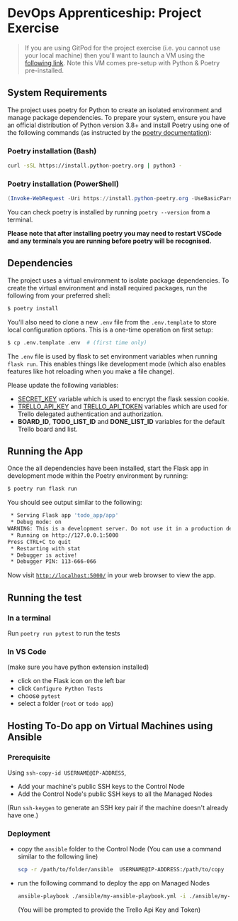 # DevOps Apprenticeship: Project Exercise

> If you are using GitPod for the project exercise (i.e. you cannot use your local machine) then you'll want to launch a VM using the [following link](https://gitpod.io/#https://github.com/CorndelWithSoftwire/DevOps-Course-Starter). Note this VM comes pre-setup with Python & Poetry pre-installed.

## System Requirements

The project uses poetry for Python to create an isolated environment and manage package dependencies. To prepare your system, ensure you have an official distribution of Python version 3.8+ and install Poetry using one of the following commands (as instructed by the [poetry documentation](https://python-poetry.org/docs/#system-requirements)):

### Poetry installation (Bash)

```bash
curl -sSL https://install.python-poetry.org | python3 -
```

### Poetry installation (PowerShell)

```powershell
(Invoke-WebRequest -Uri https://install.python-poetry.org -UseBasicParsing).Content | py -
```

You can check poetry is installed by running `poetry --version` from a terminal.

**Please note that after installing poetry you may need to restart VSCode and any terminals you are running before poetry will be recognised.**

## Dependencies

The project uses a virtual environment to isolate package dependencies. To create the virtual environment and install required packages, run the following from your preferred shell:

```bash
$ poetry install
```

You'll also need to clone a new `.env` file from the `.env.template` to store local configuration options. This is a one-time operation on first setup:

```bash
$ cp .env.template .env  # (first time only)
```

The `.env` file is used by flask to set environment variables when running `flask run`. This enables things like development mode (which also enables features like hot reloading when you make a file change). 

Please update the following variables:

- [SECRET_KEY](https://flask.palletsprojects.com/en/2.3.x/config/#SECRET_KEY) variable which is used to encrypt the flask session cookie.
- [TRELLO_API_KEY](https://developer.atlassian.com/cloud/trello/guides/rest-api/api-introduction/#managing-your-api-key) and [TRELLO_API_TOKEN](https://developer.atlassian.com/cloud/trello/guides/rest-api/api-introduction/#authentication-and-authorization) variables which are used for Trello delegated authentication and authorization.
- **BOARD_ID**, **TODO_LIST_ID** and **DONE_LIST_ID** variables for the default Trello board and list.


## Running the App

Once the all dependencies have been installed, start the Flask app in development mode within the Poetry environment by running:
```bash
$ poetry run flask run
```

You should see output similar to the following:
```bash
 * Serving Flask app 'todo_app/app'
 * Debug mode: on
WARNING: This is a development server. Do not use it in a production deployment. Use a production WSGI server instead.
 * Running on http://127.0.0.1:5000
Press CTRL+C to quit
 * Restarting with stat
 * Debugger is active!
 * Debugger PIN: 113-666-066
```
Now visit [`http://localhost:5000/`](http://localhost:5000/) in your web browser to view the app.

## Running the test

### In a terminal

Run `poetry run pytest` to run the tests

### In VS Code 

(make sure you have python extension installed)
- click on the Flask icon on the left bar
- click `Configure Python Tests`
- choose `pytest`
- select a folder (`root` or `todo app`)

## Hosting To-Do app on Virtual Machines using Ansible

### Prerequisite

Using `ssh-copy-id USERNAME@IP-ADDRESS`,
- Add your machine's public SSH keys to the Control Node 
- Add the Control Node's public SSH keys to all the Managed Nodes

(Run `ssh-keygen` to generate an SSH key pair if the machine doesn't already have one.)

### Deployment

- copy the `ansible` folder to the Control Node (You can use a command similar to the following line)

    ```bash
    scp -r /path/to/folder/ansible  USERNAME@IP-ADDRESS:/path/to/copy
    ```    
- run the following command to deploy the app on Managed Nodes
    
    ```bash
    ansible-playbook ./ansible/my-ansible-playbook.yml -i ./ansible/my-ansible-inventory 
    ```
    (You will be prompted to provide the Trello Api Key and Token)